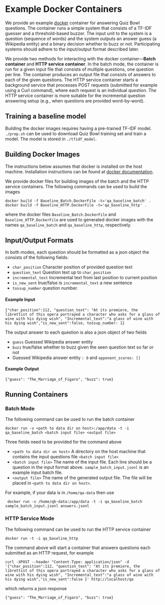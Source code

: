 # Example Docker Containers

We provide an example [docker](http://docker.com) container for answering
Quiz Bowl questions. The container runs a simple system
that consists of a TF-IDF guesser and a threshold-based buzzer.
The input unit to the system is a question (sequence of words)
and the system outputs an answer guess (a Wikipedia entity)
and a binary decision whether to buzz or not.
Participating systems should adhere to the input/output format
described later.


We provide two methods for interacting with the docker
container—**Batch container** and **HTTP service container**.
In the batch mode, the container is run for a given input
file that consists of multiple questions, one question per line.
The container produces an output file that consists of answers
to each of the given questions. The HTTP service container
starts a background service that processes POST requests
(submitted for example using a Curl command), where each
request is an individual question. The HTTP service container
is more suitable for the incremental question answering setup
(e.g., when questions are provided word-by-word).


## Training a baseline model
Building the docker images requires having a pre-trained
TF-IDF model. `./prep.sh` can be used to download Quiz Bowl
training set and train a model. The model is stored in `./tfidf_model`.

## Building Docker Images
The instructions below assumes that docker is installed on
the host machine. Installation instructions can be found
at [docker documentation](https://docs.docker.com/docker-for-mac/install/).

We provide docker files for building images of the batch
and the HTTP service containers. The following commands
can be used to build the images

  	docker build -f Baseline_Batch.DockerFile -t='qa_baseline_batch' .
  	docker build -f Baseline_HTTP.DockerFile -t='qa_baseline_http' .

where the docker files `Baseline_Batch.DockerFile` and
`Baseline_HTTP.DockerFile` are used to generated docker images
with the names `qa_baseline_batch` and `qa_baseline_http`, respectively.
## Input/Output Formats
In both modes, each question should be formatted as a json object
the consists of the following fields:
 * `char_position` Character position of provided question text
 * `question_text` Question text up to `char_position`
 * `incremental_text` Incremental text from last position to current position
 * `is_new_sent` true/false is `incremental_text` a new sentence
 * `tossup_number` question number.

#### Example Input

   	{"char_position":112, "question_text": "At its premiere, the librettist of this opera portrayed a character who asks for a glass of wine with his dying wish", "Incremental_text":"a glass of wine with his dying wish","is_new_sent":false, tossup_number: 1}

The output answer to each question is also a json object of two fields
 * `guess` Guessed Wikipedia answer entity
 * `buzz` true/false whether to buzz given the seen question text so far or not
 *  Guessed Wikipedia answer entity
`: 0` and `opponent_scores: []`

#### Example Output

  	{"guess": "The_Marriage_of_Figaro", "buzz": true}

## Running Containers

### Batch Mode
The following command can be used to run the batch container

  	docker run -v <path to data dir on host>:/app/data -t -i qa_baseline_batch <batch input file> <output file>

Three fields need to be provided for the command above
 * `<path to data dir on host>` A directory on the host machine that contains the input questions file `<batch input file>`
 * `<batch input file>` The name of the input file. Each line
    should be a question in the input format above. `sample_batch_input.jsonl` is an example input batch file.
 * `<output file>` The name of the generated output file. The file
    will be placed in `<path to data dir on host>`.

 For example, if your data is in `/home/qa-data` then use

  	 docker run -v /home/qb-data:/app/data -t -i qa_baseline_batch sample_batch_input.jsonl answers.jsonl


### HTTP Service Mode
The following command can be used to run the HTTP service container

  	docker run -t -i qa_baseline_http

The command above will start a container that answers questions
each submitted as an HTTP request, for example

  	curl -XPOST --header "Content-Type: application/json" -d '{"char_position":112, "question_text": "At its premiere, the librettist of this opera portrayed a character who asks for a glass of wine with his dying wish", "Incremental_text":"a glass of wine with his dying wish","is_new_sent":false }' http://localhost/qa

which returns a json response

  	{"guess": "The_Marriage_of_Figaro", "buzz": true}
